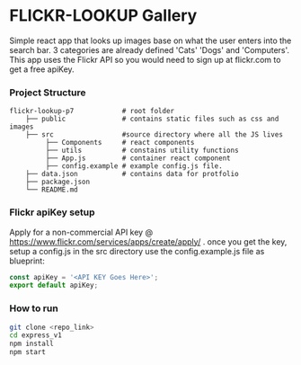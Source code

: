 # FLICKR-LOOKUP Gallery 
Simple react app that looks up images base on what the user enters into the search bar. 3 categories are already defined 'Cats' 'Dogs' and 'Computers'. This app uses the Flickr API so you would need to sign up at flickr.com to get a free apiKey. 
### Project Structure

    flickr-lookup-p7            # root folder
        ├── public              # contains static files such as css and images
        ├── src                 #source directory where all the JS lives 
             ├── Components     # react components 
             ├── utils          # constains utility functions
             ├── App.js         # container react component
             ├── config.example # example config.js file. 
        ├── data.json           # contains data for protfolio
        ├── package.json          
        └── README.md

### Flickr apiKey setup
Apply for a non-commercial API key @ https://www.flickr.com/services/apps/create/apply/ . 
once you get the key, setup a config.js in the src directory use the config.example.js file as blueprint:

```javaScript
const apiKey = '<API KEY Goes Here>';
export default apiKey;
```

### How to run
```sh
git clone <repo_link>
cd express_v1
npm install
npm start
```